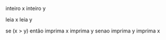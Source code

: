 inteiro x
inteiro y

leia x
leia y

se (x > y) então
	imprima x
	imprima y
senao
	imprima y
	imprima x
